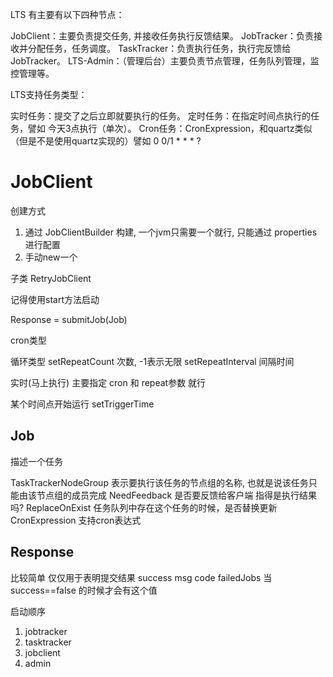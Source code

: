 LTS 有主要有以下四种节点：

JobClient：主要负责提交任务, 并接收任务执行反馈结果。
JobTracker：负责接收并分配任务，任务调度。
TaskTracker：负责执行任务，执行完反馈给JobTracker。
LTS-Admin：（管理后台）主要负责节点管理，任务队列管理，监控管理等。


LTS支持任务类型：

实时任务：提交了之后立即就要执行的任务。
定时任务：在指定时间点执行的任务，譬如 今天3点执行（单次）。
Cron任务：CronExpression，和quartz类似（但是不是使用quartz实现的）譬如 0 0/1 * * * ?


# JobClient #
创建方式
1. 通过 JobClientBuilder 构建, 一个jvm只需要一个就行, 只能通过 properties 进行配置
2. 手动new一个

子类 RetryJobClient

记得使用start方法启动

Response = submitJob(Job)

cron类型

循环类型
setRepeatCount 次数, -1表示无限
setRepeatInterval 间隔时间

实时(马上执行)
主要指定 cron 和 repeat参数 就行

某个时间点开始运行
setTriggerTime



## Job ##
描述一个任务

TaskTrackerNodeGroup 表示要执行该任务的节点组的名称, 也就是说该任务只能由该节点组的成员完成
NeedFeedback 是否要反馈给客户端 指得是执行结果吗?
ReplaceOnExist 任务队列中存在这个任务的时候，是否替换更新
CronExpression 支持cron表达式

## Response ##
比较简单 仅仅用于表明提交结果
success
msg
code
failedJobs 当success==false 的时候才会有这个值


启动顺序
1. jobtracker
2. tasktracker
3. jobclient
4. admin


